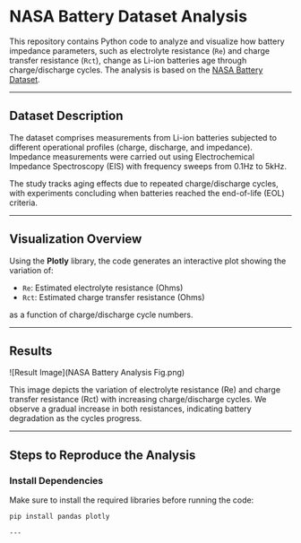 # NASA Battery Dataset Analysis

This repository contains Python code to analyze and visualize how battery impedance parameters, such as electrolyte resistance (`Re`) and charge transfer resistance (`Rct`), change as Li-ion batteries age through charge/discharge cycles. The analysis is based on the [NASA Battery Dataset](https://www.kaggle.com/datasets/patrickfleith/nasa-battery-dataset/data).

---

## Dataset Description

The dataset comprises measurements from Li-ion batteries subjected to different operational profiles (charge, discharge, and impedance). Impedance measurements were carried out using Electrochemical Impedance Spectroscopy (EIS) with frequency sweeps from 0.1Hz to 5kHz. 

The study tracks aging effects due to repeated charge/discharge cycles, with experiments concluding when batteries reached the end-of-life (EOL) criteria.

---

## Visualization Overview

Using the **Plotly** library, the code generates an interactive plot showing the variation of:

- `Re`: Estimated electrolyte resistance (Ohms)
- `Rct`: Estimated charge transfer resistance (Ohms)

as a function of charge/discharge cycle numbers.

---

## Results

![Result Image](NASA Battery Analysis Fig.png)

This image depicts the variation of electrolyte resistance (Re) and charge transfer resistance (Rct) with increasing charge/discharge cycles. We observe a gradual increase in both resistances, indicating battery degradation as the cycles progress.

---

## Steps to Reproduce the Analysis

###  **Install Dependencies**
Make sure to install the required libraries before running the code:

```bash
pip install pandas plotly

---

